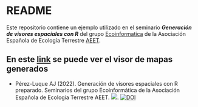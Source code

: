 # README 

Este repositorio contiene un ejemplo utilizado en el seminario ***Generación de visores espaciales con R*** del grupo [Ecoinformatica](https://ecoinfaeet.github.io/) de la Asociación Española de Ecología Terrestre [AEET](http://www.aeet.org/es/). 

## En este [link](https://ajpelu.github.io/visores_geograficos_r_ejemplo) se puede ver el visor de mapas generados

* Pérez-Luque AJ (2022). Generación de visores espaciales con R preparado. Seminarios del grupo Ecoinformática de la Asociación Española de Ecología Terrestre
  AEET. ![](https://img.shields.io/badge/version-1.0.0-green.svg).   [![DOI](https://zenodo.org/badge/487946164.svg)](https://zenodo.org/badge/latestdoi/487946164)

